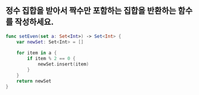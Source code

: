 ## 정수 집합을 받아서 짝수만 포함하는 집합을 반환하는 함수를 작성하세요.
```swift
func setEven(set a: Set<Int>) -> Set<Int> {
    var newSet: Set<Int> = []
    
    for item in a {
        if item % 2 == 0 {
            newSet.insert(item)
        }
    }
    return newSet
}
```